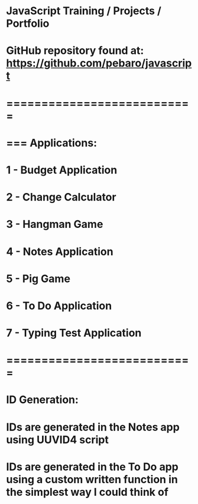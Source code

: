 # JavaScript Training / Projects / Portfolio

# GitHub repository found at: https://github.com/pebaro/javascript

# ===========================
# === Applications:
# 1 - Budget Application
# 2 - Change Calculator
# 3 - Hangman Game
# 4 - Notes Application
# 5 - Pig Game
# 6 - To Do Application
# 7 - Typing Test Application
# ===========================

# ID Generation:
# IDs are generated in the Notes app using UUVID4 script
# IDs are generated in the To Do app using a custom written function in the simplest way I could think of